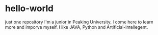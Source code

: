 # hello-world
just one repository
I'm a junior in Peaking University. I come here to learn more and imporve myself. I like JAVA, Python and Artificial-Intellegent.
